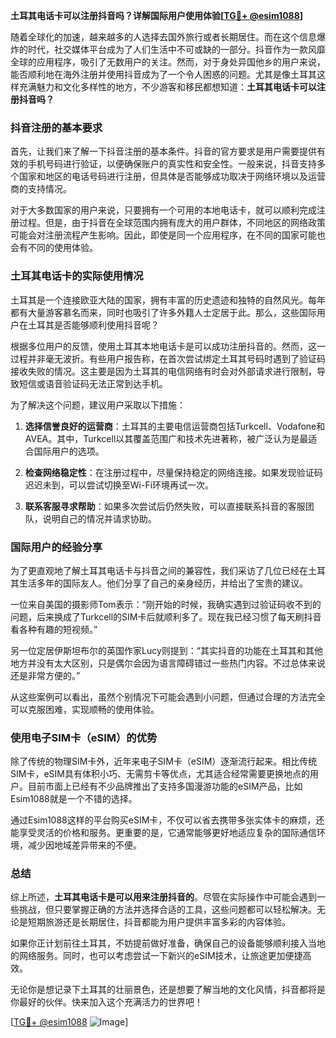 **土耳其电话卡可以注册抖音吗？详解国际用户使用体验[[TG💪+ @esim1088](https://t.me/s/esim1088)]**

随着全球化的加速，越来越多的人选择去国外旅行或者长期居住。而在这个信息爆炸的时代，社交媒体平台成为了人们生活中不可或缺的一部分。抖音作为一款风靡全球的应用程序，吸引了无数用户的关注。然而，对于身处异国他乡的用户来说，能否顺利地在海外注册并使用抖音成为了一个令人困惑的问题。尤其是像土耳其这样充满魅力和文化多样性的地方，不少游客和移民都想知道：**土耳其电话卡可以注册抖音吗？**

### 抖音注册的基本要求

首先，让我们来了解一下抖音注册的基本条件。抖音的官方要求是用户需要提供有效的手机号码进行验证，以便确保账户的真实性和安全性。一般来说，抖音支持多个国家和地区的电话号码进行注册，但具体是否能够成功取决于网络环境以及运营商的支持情况。

对于大多数国家的用户来说，只要拥有一个可用的本地电话卡，就可以顺利完成注册过程。但是，由于抖音在全球范围内拥有庞大的用户群体，不同地区的网络政策可能会对注册流程产生影响。因此，即使是同一个应用程序，在不同的国家可能也会有不同的使用体验。

### 土耳其电话卡的实际使用情况

土耳其是一个连接欧亚大陆的国家，拥有丰富的历史遗迹和独特的自然风光。每年都有大量游客慕名而来，同时也吸引了许多外籍人士定居于此。那么，这些国际用户在土耳其是否能够顺利使用抖音呢？

根据多位用户的反馈，使用土耳其本地电话卡是可以成功注册抖音的。然而，这一过程并非毫无波折。有些用户报告称，在首次尝试绑定土耳其号码时遇到了验证码接收失败的情况。这主要是因为土耳其的电信网络有时会对外部请求进行限制，导致短信或语音验证码无法正常到达手机。

为了解决这个问题，建议用户采取以下措施：

1. **选择信誉良好的运营商**：土耳其的主要电信运营商包括Turkcell、Vodafone和AVEA。其中，Turkcell以其覆盖范围广和技术先进著称，被广泛认为是最适合国际用户的选项。
   
2. **检查网络稳定性**：在注册过程中，尽量保持稳定的网络连接。如果发现验证码迟迟未到，可以尝试切换至Wi-Fi环境再试一次。

3. **联系客服寻求帮助**：如果多次尝试后仍然失败，可以直接联系抖音的客服团队，说明自己的情况并请求协助。

### 国际用户的经验分享

为了更直观地了解土耳其电话卡与抖音之间的兼容性，我们采访了几位已经在土耳其生活多年的国际友人。他们分享了自己的亲身经历，并给出了宝贵的建议。

一位来自美国的摄影师Tom表示：“刚开始的时候，我确实遇到过验证码收不到的问题，后来换成了Turkcell的SIM卡后就顺利多了。现在我已经习惯了每天刷抖音看各种有趣的短视频。”

另一位定居伊斯坦布尔的英国作家Lucy则提到：“其实抖音的功能在土耳其和其他地方并没有太大区别，只是偶尔会因为语言障碍错过一些热门内容。不过总体来说还是非常方便的。”

从这些案例可以看出，虽然个别情况下可能会遇到小问题，但通过合理的方法完全可以克服困难，实现顺畅的使用体验。

### 使用电子SIM卡（eSIM）的优势

除了传统的物理SIM卡外，近年来电子SIM卡（eSIM）逐渐流行起来。相比传统SIM卡，eSIM具有体积小巧、无需剪卡等优点，尤其适合经常需要更换地点的用户。目前市面上已经有不少品牌推出了支持多国漫游功能的eSIM产品，比如Esim1088就是一个不错的选择。

通过Esim1088这样的平台购买eSIM卡，不仅可以省去携带多张实体卡的麻烦，还能享受灵活的价格和服务。更重要的是，它通常能够更好地适应复杂的国际通信环境，减少因地域差异带来的不便。

### 总结

综上所述，**土耳其电话卡是可以用来注册抖音的**。尽管在实际操作中可能会遇到一些挑战，但只要掌握正确的方法并选择合适的工具，这些问题都可以轻松解决。无论是短期旅游还是长期居住，抖音都能为用户提供丰富多彩的内容体验。

如果你正计划前往土耳其，不妨提前做好准备，确保自己的设备能够顺利接入当地的网络服务。同时，也可以考虑尝试一下新兴的eSIM技术，让旅途更加便捷高效。

无论你是想记录下土耳其的壮丽景色，还是想要了解当地的文化风情，抖音都将是你最好的伙伴。快来加入这个充满活力的世界吧！

[[TG💪+ @esim1088](https://t.me/s/esim1088) ![Image](https://i.postimg.cc/4NQfJmqS/Snipaste-2025-05-13-00-14-12.png)]